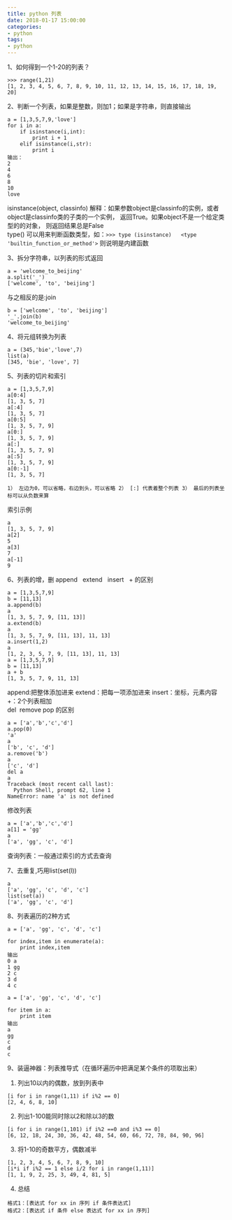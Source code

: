 ```yaml
---
title: python 列表
date: 2018-01-17 15:00:00
categories:
- python
tags:
- python
---
```


1、如何得到一个1-20的列表？
```
>>> range(1,21)
[1, 2, 3, 4, 5, 6, 7, 8, 9, 10, 11, 12, 13, 14, 15, 16, 17, 18, 19, 20]
```
2、判断一个列表，如果是整数，则加1；如果是字符串，则直接输出
```
a = [1,3,5,7,9,'love']
for i in a:
    if isinstance(i,int):
        print i + 1
    elif isinstance(i,str):
        print i
输出：
2
4
6
8
10
love
```
isinstance(object, classinfo) 解释：如果参数object是classinfo的实例，或者object是classinfo类的子类的一个实例， 返回True。如果object不是一个给定类型的的对象， 则返回结果总是False  
type() 可以用来判断函数类型，如：```>>> type (isinstance)  
<type 'builtin_function_or_method'>``` 则说明是内建函数

3、拆分字符串，以列表的形式返回
```
a = 'welcome_to_beijing'
a.split('_')
['welcome', 'to', 'beijing']
```
与之相反的是:join
```
b = ['welcome', 'to', 'beijing']
'_'.join(b)
'welcome_to_beijing'
```
4、将元组转换为列表
```
a = (345,'bie','love',7)
list(a)
[345, 'bie', 'love', 7]
```
5、列表的切片和索引
```
a = [1,3,5,7,9]
a[0:4]
[1, 3, 5, 7]
a[:4]
[1, 3, 5, 7]
a[0:5]
[1, 3, 5, 7, 9]
a[0:]
[1, 3, 5, 7, 9]
a[:]
[1, 3, 5, 7, 9]
a[:5]
[1, 3, 5, 7, 9]
a[0:-1]
[1, 3, 5, 7]
```
```1） 左边为0，可以省略，右边到头，可以省略 2） [:] 代表着整个列表 3） 最后的列表坐标可以从负数来算```

索引示例
```
a
[1, 3, 5, 7, 9]
a[2]
5
a[3]
7
a[-1]
9
```
6、列表的增，删
append   extend   insert   +  的区别
```
a = [1,3,5,7,9]
b = [11,13]
a.append(b)
a
[1, 3, 5, 7, 9, [11, 13]]
a.extend(b)
a
[1, 3, 5, 7, 9, [11, 13], 11, 13]
a.insert(1,2)
a
[1, 2, 3, 5, 7, 9, [11, 13], 11, 13]
a = [1,3,5,7,9]
b = [11,13]
a + b
[1, 3, 5, 7, 9, 11, 13]
```
append:把整体添加进来 extend：把每一项添加进来 insert：坐标，元素内容 +：2个列表相加  
del  remove pop 的区别
```
a = ['a','b','c','d']
a.pop(0)
'a'
a
['b', 'c', 'd']
a.remove('b')
a
['c', 'd']
del a
a
Traceback (most recent call last):
  Python Shell, prompt 62, line 1
NameError: name 'a' is not defined
```
修改列表
```
a = ['a','b','c','d']
a[1] = 'gg'
a
['a', 'gg', 'c', 'd']
```
查询列表：一般通过索引的方式去查询 

7、去重复,巧用list(set(l))
```
a
['a', 'gg', 'c', 'd', 'c']
list(set(a))
['a', 'gg', 'c', 'd']
```
8、列表遍历的2种方式  
```
a = ['a', 'gg', 'c', 'd', 'c']

for index,item in enumerate(a):
    print index,item
输出
0 a
1 gg
2 c
3 d
4 c   
```

```
a = ['a', 'gg', 'c', 'd', 'c']

for item in a:
    print item
输出
a
gg
c
d
c
```
9、装逼神器：列表推导式（在循环遍历中把满足某个条件的项取出来）   

1) 列出10以内的偶数，放到列表中
```
[i for i in range(1,11) if i%2 == 0]
[2, 4, 6, 8, 10]
```
2) 列出1-100能同时除以2和除以3的数
```
[i for i in range(1,101) if i%2 ==0 and i%3 == 0]
[6, 12, 18, 24, 30, 36, 42, 48, 54, 60, 66, 72, 78, 84, 90, 96]
```
3) 将1-10的奇数平方，偶数减半
```
[1, 2, 3, 4, 5, 6, 7, 8, 9, 10]
[i*i if i%2 == 1 else i/2 for i in range(1,11)]
[1, 1, 9, 2, 25, 3, 49, 4, 81, 5]
```  
4) 总结
```
格式1：[表达式 for xx in 序列 if 条件表达式]
格式2：[表达式 if 条件 else 表达式 for xx in 序列]
```
